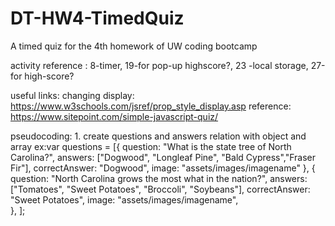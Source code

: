 # DT-HW4-TimedQuiz
A timed quiz for the 4th homework of UW coding bootcamp

activity reference : 8-timer, 19-for pop-up highscore?, 23 -local storage, 27-for high-score?

useful links:
    changing display: https://www.w3schools.com/jsref/prop_style_display.asp 
    reference: https://www.sitepoint.com/simple-javascript-quiz/


pseudocoding:
    1. create questions and answers relation with object and array
        ex:var questions = [{
                question: "What is the state tree of North Carolina?",
                answers: ["Dogwood", "Longleaf Pine", "Bald Cypress","Fraser Fir"],
                correctAnswer: "Dogwood",
                image: "assets/images/imagename"
            }, {
                question: "North Carolina grows the most what in the nation?",
                answers: ["Tomatoes", "Sweet Potatoes", "Broccoli", "Soybeans"],
                correctAnswer: "Sweet Potatoes",
                image: "assets/images/imagename",          
            },
            ];



